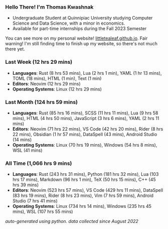 
### Hello There! I'm Thomas Kwashnak

- Undergraduate Student at Quinnipiac University studying Computer Science and Data Science, with a minor in economics.
- Available for part-time internships during the Fall 2023 Semester

You can see more on my personal website! [littletealeaf.github.io](https://littletealeaf.github.io). Fair warning! I'm still finding time to finish up my website, so there's not much there yet.

### Last Week (12 hrs 29 mins)
- **Languages**: Rust (8 hrs 53 mins), Lua (2 hrs 1 min), YAML (1 hr 13 mins), TOML (18 mins), HTML (1 min), Text (1 min)
- **Editors**: Neovim (12 hrs 29 mins)
- **Operating Systems**: Linux (12 hrs 29 mins)
    
### Last Month (124 hrs 59 mins)
- **Languages**: Rust (85 hrs 16 mins), SCSS (11 hrs 11 mins), Lua (9 hrs 58 mins), HTML (4 hrs 50 mins), JavaScript (3 hrs 6 mins), YAML (2 hrs 11 mins)
- **Editors**: Neovim (71 hrs 22 mins), VS Code (42 hrs 20 mins), Rider (8 hrs 22 mins), Obsidian (1 hr 57 mins), DataSpell (43 mins), Android Studio (14 mins)
- **Operating Systems**: Linux (70 hrs 19 mins), Windows (54 hrs 8 mins), WSL (41 mins)
    
### All Time (1,066 hrs 9 mins)
- **Languages**: Rust (243 hrs 31 mins), Python (181 hrs 32 mins), Lua (103 hrs 17 mins), Markdown (96 hrs 1 min), TeX (50 hrs 15 mins), C++ (45 hrs 39 mins)
- **Editors**: Neovim (523 hrs 57 mins), VS Code (429 hrs 11 mins), DataSpell (83 hrs 19 mins), Rider (8 hrs 23 mins), Vim (7 hrs 59 mins), Android Studio (7 hrs 41 mins)
- **Operating Systems**: Linux (734 hrs 14 mins), Windows (235 hrs 45 mins), WSL (107 hrs 55 mins)
    

*auto-generated using python. data collected since August 2022*
